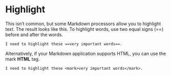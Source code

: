 # Highlight

This isn’t common, but some Markdown processors allow you to highlight text. The result looks like this. To highlight words, use two equal signs (==) before and after the words.

`I need to highlight these ==very important words==.`

Alternatively, if your Markdown application supports HTML, you can use the mark **HTML** tag.

`I need to highlight these <mark>very important words</mark>.`
